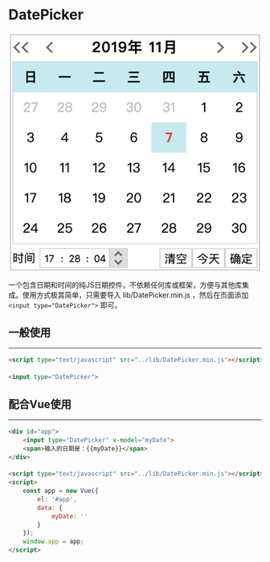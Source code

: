 # DatePicker

![avatar](demo/DatePicker.png)

一个包含日期和时间的纯JS日期控件，不依赖任何库或框架，方便与其他库集成。使用方式极其简单，只需要导入 lib/DatePicker.min.js ，然后在页面添加 `<input type="DatePicker">` 即可。

## 一般使用

* * *

``` html
<script type="text/javascript" src="../lib/DatePicker.min.js"></script>

<input type="DatePicker">
```

## 配合Vue使用

* * *

``` html
<div id="app">
    <input type="DatePicker" v-model="myDate">
    <span>输入的日期是：{{myDate}}</span>
</div>

<script type="text/javascript" src="../lib/DatePicker.min.js"></script>
<script>
    const app = new Vue({
        el: '#app',
        data: {
            myDate: ''
        }
    });
    window.app = app;
</script>
```